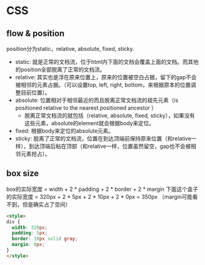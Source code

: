 # CSS 
## flow & position

position分为static，relative, absolute, fixed, sticky.

- static: 就是正常的文档流，位于html内下面的文档会覆盖上面的文档。而其他的position全部脱离了正常的文档流。
- relative: 其实也是浮在原来位置上，原来的位置被空白占据，留下的gap不会被相邻的元素占据。（可以设置top, left, right, bottom，来根据原本的位置调整目前位置）。
- absolute: 位置相对于相邻最近的而且脱离正常文档流的祖先元素（is positioned relative to the nearest positioned ancestor ）
  - 脱离正常文档流的就包括（relative, absolute, fixed, sticky），如果没有这些元素，absolute的element就会根据body来定位。
- fixed: 根据body来定位的absolute元素。
- sticky: 脱离了正常的文档流，位置在到达顶端前保持原来位置（和relative一样），到达顶端后粘在顶部（和relative一样，位置虽然留空，gap也不会被相邻元素抢占）。

## box size

box的实际宽度 = width + 2 * padding + 2 * border + 2 * margin
下面这个盒子的实际宽度 = 320px + 2 * 5px + 2 * 10px + 2 * 0px = 350px
（margin可能看不到，但是确实占了空间）
```HTML
<style>
div {
  width: 320px;
  padding: 5px;
  border: 10px solid gray;
  margin: 0px;
}
</style>
```

